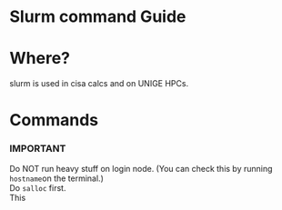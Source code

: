 # Slurm  command Guide

 # Where? 
 slurm is used in cisa calcs and on UNIGE HPCs. 

 # Commands 
 ### IMPORTANT 
 Do NOT run heavy stuff on login node. (You can check this by running `hostname`on the terminal.) \
 Do `salloc` first.\
 This  